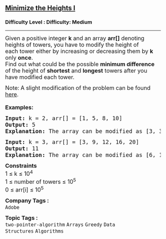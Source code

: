 <h2><a href="https://www.geeksforgeeks.org/problems/minimize-the-heights-i/1?timeMachineDate=2024-11-23">Minimize the Heights I</a></h2><h3>Difficulty Level : Difficulty: Medium</h3><hr><div class="problems_problem_content__Xm_eO"><p><span style="font-size: 18px;">Given</span><span style="font-size: 18px;">&nbsp;a positive integer </span><strong style="font-size: 18px;">k</strong><span style="font-size: 18px;"> and an array </span><strong style="font-size: 18px;">arr[]</strong><span style="font-size: 18px;"> denoting heights of towers</span><span style="font-size: 18px;">, you have to modify the height&nbsp;of each&nbsp;tower either by increasing or decreasing them by </span><strong style="font-size: 18px;">k</strong><span style="font-size: 18px;"> only </span><strong style="font-size: 18px;">once</strong><span style="font-size: 18px;">.<br></span><span style="font-size: 18px;">Find out what could be the possible&nbsp;<strong>minimum difference</strong> of the height&nbsp;of <strong>shortest</strong> and <strong>longest</strong> towers after you have modified each tower.<br></span></p>
<p><span style="font-size: 18px;">Note:<strong> </strong></span><span style="font-size: 18px;">A slight modification of the problem can be found <a href="https://practice.geeksforgeeks.org/problems/minimize-the-heights3351/1">here</a>.&nbsp;<br><br></span><span style="font-size: 18px;"><strong>Examples:</strong></span></p>
<pre><span style="font-size: 18px;"><strong>Input: </strong>k = 2, arr[] = [1, 5, 8, 10]
<strong>Output: </strong>5
<strong>Explanation: </strong>The array can be modified as [3, 3, 6, 8]. The difference between the largest and the smallest is 8 - 3 = 5.
</span></pre>
<pre><span style="font-size: 18px;"><strong>Input: </strong>k = 3, arr[] = [3, 9, 12, 16, 20]
<strong>Output: </strong>11
<strong>Explanation: </strong>The array can be modified as [6, 12, 9, 13, 17]. The difference between the largest and the smallest is 17 - 6 = 11.&nbsp;
</span></pre>
<p><span style="font-size: 18px;"><strong>Constraints</strong><br>1 ≤ k ≤ 10<sup>4</sup><br>1 ≤ number of towers ≤ 10<sup>5</sup><br>0 ≤ arr[i] ≤ 10<sup>5</sup></span></p></div><p><span style=font-size:18px><strong>Company Tags : </strong><br><code>Adobe</code>&nbsp;<br><p><span style=font-size:18px><strong>Topic Tags : </strong><br><code>two-pointer-algorithm</code>&nbsp;<code>Arrays</code>&nbsp;<code>Greedy</code>&nbsp;<code>Data Structures</code>&nbsp;<code>Algorithms</code>&nbsp;